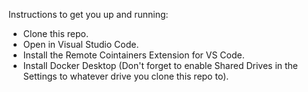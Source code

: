 Instructions to get you up and running:
 * Clone this repo.
 * Open in Visual Studio Code.
 * Install the Remote Cointainers Extension for VS Code.
 * Install Docker Desktop (Don't forget to enable Shared Drives in the Settings to whatever drive you clone this repo to).
